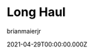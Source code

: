 ---
title: Long Haul
github: https://github.com/brianmaierjr/long-haul
demo: https://long-haul.netlify.app/
license: MIT
author: brianmaierjr
author_link: ''
author_twitter: ''
date: 2021-04-29T00:00:00.000Z
ssg:
  - Jekyll
cms: null
css: null
category:
  - Blog
description: A minimal, type-focused Jekyll theme.
draft: true
publish_date: '2014-12-14T08:41:52Z'
update_date: '2022-09-13T04:36:54Z'
github_star: 588
github_fork: 676
---
